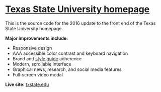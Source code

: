 # [Texas State University homepage](https://edelstone.github.io/txst-homepage)
This is the source code for the 2016 update to the front end of the Texas State University homepage.

**Major improvements include:**
- Responsive design
- AAA accessible color contrast and keyboard navigation
- Brand and [style guide](http://www.styleguide.txstate.edu/) adherence
- Modern, scrollable interface
- Graphical news, research, and social media features
- Full-screen video modal

**Live site:** [txstate.edu](http://txstate.edu)

